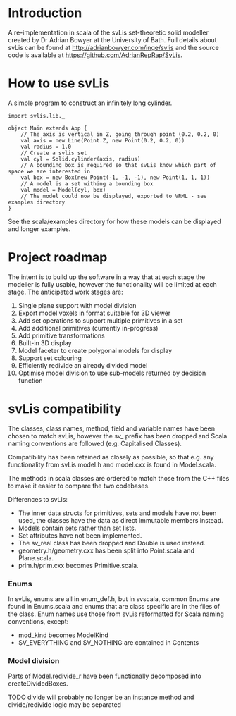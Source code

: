 # Introduction

A re-implementation in scala of the svLis set-theoretic solid modeller created by Dr Adrian Bowyer at the University of Bath.
Full details about svLis can be found at http://adrianbowyer.com/inge/svlis and the source code is available at https://github.com/AdrianRepRap/SvLis.

# How to use svLis

A simple program to construct an infinitely long cylinder.

```
import svlis.lib._

object Main extends App {
    // The axis is vertical in Z, going through point (0.2, 0.2, 0)
    val axis = new Line(Point.Z, new Point(0.2, 0.2, 0))
    val radius = 1.0
    // Create a svlis set
    val cyl = Solid.cylinder(axis, radius)
    // A bounding box is required so that svLis know which part of space we are interested in
    val box = new Box(new Point(-1, -1, -1), new Point(1, 1, 1))
    // A model is a set withing a bounding box
    val model = Model(cyl, box)
    // The model could now be displayed, exported to VRML - see examples directory
}

```

See the scala/examples directory for how these models can be displayed and longer examples.

# Project roadmap

The intent is to build up the software in a way that at each stage the modeller is fully usable,
however the functionality will be limited at each stage.
The anticipated work stages are:
1. Single plane support with model division
1. Export model voxels in format suitable for 3D viewer
1. Add set operations to support multiple primitives in a set
1. Add additional primitives (currently in-progress)
1. Add primitive transformations
1. Built-in 3D display
1. Model faceter to create polygonal models for display
1. Support set colouring
1. Efficiently redivide an already divided model
1. Optimise model division to use sub-models returned by decision function

# svLis compatibility

The classes, class names, method, field and variable names have been chosen to match svLis,
however the sv_ prefix has been dropped and Scala naming conventions are followed (e.g. Capitalised Classes).

Compatibility has been retained as closely as possible,
so that e.g. any functionality from svLis model.h and model.cxx is found in Model.scala.

The methods in scala classes are ordered to match those from the C++ files to make it easier to compare the two codebases.

Differences to svLis:
- The inner data structs for primitives, sets and models have not been used, the classes have the data as direct immutable members instead.
- Models contain sets rather than set lists.
- Set attributes have not been implemented.
- The sv_real class has been dropped and Double is used instead.
- geometry.h/geometry.cxx has been split into Point.scala and Plane.scala.
- prim.h/prim.cxx becomes Primitive.scala.

### Enums

In svLis, enums are all in enum_def.h, but in svscala,
common Enums are found in Enums.scala and enums that are class specific are in the files of the class.
Enum names use those from svLis reformatted for Scala naming conventions, except:
- mod_kind becomes ModelKind
- SV_EVERYTHING and SV_NOTHING are contained in Contents

### Model division

Parts of Model.redivide_r have been functionally decomposed into createDividedBoxes.

TODO divide will probably no longer be an instance method and divide/redivide logic may be separated
